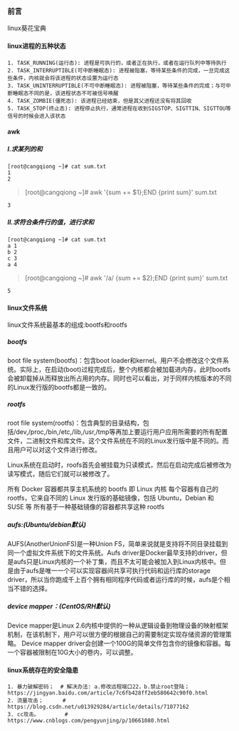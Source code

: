 ### 前言
linux葵花宝典

#### linux进程的五种状态
```
1. TASK_RUNNING(运行态): 进程是可执行的，或者正在执行，或者在运行队列中等待执行
2. TASK_INTERRUPTIBLE(可中断睡眠态): 进程被阻塞，等待某些条件的完成，一旦完成这些条件，内核就会将该进程的状态设置为运行态
3. TASK_UNINTERRUPTIBLE(不可中断睡眠态): 进程被阻塞，等待某些条件的完成；与可中断睡眠态不同的是，该进程状态不可被信号唤醒      
4. TASK_ZOMBIE(僵死态): 该进程已经结束，但是其父进程还没有将其回收
5. TASK_STOP(终止态): 进程停止执行，通常进程在收到SIGSTOP、SIGTTIN、SIGTTOU等信号的时候会进入该状态    
```

#### awk
##### Ⅰ.求某列的和
```
[root@cangqiong ~]# cat sum.txt 
1
2
```
> [root@cangqiong ~]# awk '{sum += $1};END {print sum}' sum.txt     
 
```
3
```

##### Ⅱ.求符合条件行的值，进行求和
```
[root@cangqiong ~]# cat sum.txt 
a 1
b 2
c 3
a 4
```
> [root@cangqiong ~]# awk '/a/ {sum += $2};END {print sum}' sum.txt 

```
5
```

#### linux文件系统
linux文件系统最基本的组成:bootfs和rootfs

##### bootfs
boot file system(bootfs)：包含boot loader和kernel。用户不会修改这个文件系统。实际上，在启动(boot)过程完成后，整个内核都会被加载进内存，此时bootfs会被卸载掉从而释放出所占用的内存。同时也可以看出，对于同样内核版本的不同的Linux发行版的bootfs都是一致的。

##### rootfs
root file system(rootfs)：包含典型的目录结构，包括/dev,/proc,/bin,/etc,/lib,/usr,/tmp等再加上要运行用户应用所需要的所有配置文件，二进制文件和库文件。这个文件系统在不同的Linux发行版中是不同的。而且用户可以对这个文件进行修改。

Linux系统在启动时，roofs首先会被挂载为只读模式，然后在启动完成后被修改为读写模式，随后它们就可以被修改了。

所有 Docker 容器都共享主机系统的 bootfs 即 Linux 内核
每个容器有自己的 rootfs，它来自不同的 Linux 发行版的基础镜像，包括 Ubuntu，Debian 和 SUSE 等
所有基于一种基础镜像的容器都共享这种 rootfs

##### aufs:(Ubuntu/debian默认)
AUFS(AnotherUnionFS)是一种Union FS，简单来说就是支持将不同目录挂载到同一个虚拟文件系统下的文件系统。Aufs driver是Docker最早支持的driver，但是aufs只是Linux内核的一个补丁集，而且不太可能会被加入到Linux内核中。但是由于aufs是唯一一个可以实现容器间共享可执行代码和运行库的storage driver，所以当你跑成千上百个拥有相同程序代码或者运行库的时候，aufs是个相当不错的选择。

##### device mapper：(CentOS/RH默认)
Device mapper是Linux 2.6内核中提供的一种从逻辑设备到物理设备的映射框架机制，在该机制下，用户可以很方便的根据自己的需要制定实现存储资源的管理策略。
Device mapper driver会创建一个100G的简单文件包含你的镜像和容器。每一个容器被限制在10G大小的卷内，可以调整。

#### linux系统存在的安全隐患
```
1. 暴力破解密码；  # 解决办法: a.修改远程端口22，b.禁止root登陆；https://jingyan.baidu.com/article/7c6fb428ff2eb580642c90f0.html
2. 流量攻击；      # https://blog.csdn.net/u013929284/article/details/71077162
3. cc攻击。        # https://www.cnblogs.com/pengyunjing/p/10661080.html
```










